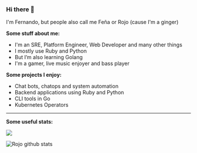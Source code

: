 ### Hi there 👋

I'm Fernando, but people also call me Feña or Rojo (cause I'm a ginger)

**Some stuff about me:**
- I'm an SRE, Platform Engineer, Web Developer and many other things
- I mostly use Ruby and Python
- But I’m also learning Golang
- I'm a gamer, live music enjoyer and bass player 

**Some projects I enjoy:**
- Chat bots, chatops and system automation
- Backend applications using Ruby and Python
- CLI tools in Go
- Kubernetes Operators

--- 

**Some useful stats:**

![](https://komarev.com/ghpvc/?username=rojosinalma&color=red)

![Rojo github stats](https://github-readme-stats.vercel.app/api?username=rojosinalma&theme=dracula&count_private=true&show_icons=true&include_all_commits=true)
